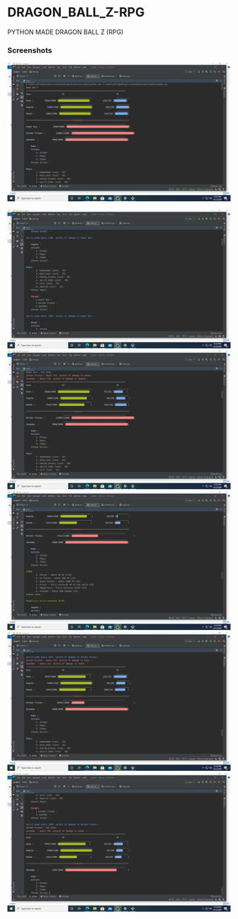 # DRAGON_BALL_Z-RPG
PYTHON MADE DRAGON BALL Z (RPG)
### Screenshots
![Image](https://github.com/Attupatil/DRAGON_BALL_Z-RPG/blob/master/Screen_shots/Screenshot%20(2).png "DRAGON_BALL_Z-RPGGame")

![Image](https://github.com/Attupatil/DRAGON_BALL_Z-RPG/blob/master/Screen_shots/Screenshot%20(3).png "DRAGON_BALL_Z-RPGGame")
![Image](https://github.com/Attupatil/DRAGON_BALL_Z-RPG/blob/master/Screen_shots/Screenshot%20(4).png "DRAGON_BALL_Z-RPGGame")
![Image](https://github.com/Attupatil/DRAGON_BALL_Z-RPG/blob/master/Screen_shots/Screenshot%20(5).png "DRAGON_BALL_Z-RPGGame")
![Image](https://github.com/Attupatil/DRAGON_BALL_Z-RPG/blob/master/Screen_shots/Screenshot%20(6).png "DRAGON_BALL_Z-RPGGame")
![Image](https://github.com/Attupatil/DRAGON_BALL_Z-RPG/blob/master/Screen_shots/Screenshot%20(7).png "DRAGON_BALL_Z-RPGGame")
